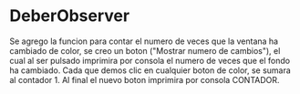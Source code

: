 # DeberObserver

Se agrego la funcion para contar el numero de veces que la ventana ha cambiado de color, se creo un boton ("Mostrar numero de cambios"), el cual al ser pulsado imprimira por consola el numero de veces que el fondo ha cambiado. Cada que demos clic en cualquier boton de color, se sumara al contador 1. Al final el nuevo boton imprimira por consola CONTADOR.
